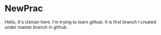 # NewPrac

Hello,
It's Usman here. I'm trying to learn github.
It is first branch I created under master branch in github.
